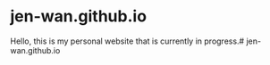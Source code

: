 # jen-wan.github.io

Hello, this is my personal website that is currently in progress.# jen-wan.github.io
